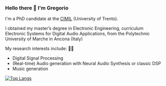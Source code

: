 ### Hello there 👋 I'm Gregorio
I'm a PhD candidate at the [CIMIL](https://www.cimil.disi.unitn.it/) (University of Trento).

I obtained my master’s degree in Electronic Engineering, curriculum Electronic Systems for Digital Audio Applications, from the Polytechnic University of Marche in Ancona (Italy)

My research interests include: 🎹🎵 
- Digital Signal Processing 
- (Real-time) Audio generation with Neural Audio Synthesis or classic DSP
- Music generation

[![Top Langs](https://github-readme-stats.vercel.app/api/top-langs/?username=gregogiudici&theme=radical)](https://github.com/anuraghazra/github-readme-stats)
<!--
**gregogiudici/gregogiudici** is a ✨ _special_ ✨ repository because its `README.md` (this file) appears on your GitHub profile.

Here are some ideas to get you started:

- 🔭 I’m currently working on ...
- 🌱 I’m currently learning ...
- 👯 I’m looking to collaborate on ...
- 🤔 I’m looking for help with ...
- 💬 Ask me about ...
- 📫 How to reach me: ...
- 😄 Pronouns: ...
- ⚡ Fun fact: ...
-->
